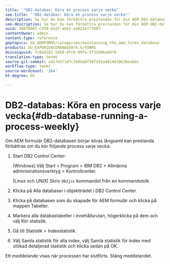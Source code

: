 ```yaml
---
title: '"DB2-databas: Köra en process varje vecka"'
seo-title: '"DB2-databas: Köra en process varje vecka"'
description: Se hur du kan förbättra prestandan för din AEM DB2-databas.
seo-description: Se hur du kan förbättra prestandan för din AEM DB2-databas.
uuid: 36070087-c250-41df-a841-aa922e777697
contentOwner: admin
content-type: reference
geptopics: SG_AEMFORMS/categories/maintaining_the_aem_forms_database
products: SG_EXPERIENCEMANAGER/6.4/FORMS
discoiquuid: fc0e8183-5d50-4fc0-997a-5f3168ba0d70
translation-type: tm+mt
source-git-commit: a417e571d7c3b8da8f38f3d1ad814610636eabbc
workflow-type: tm+mt
source-wordcount: '164'
ht-degree: 0%

---
```



# DB2-databas: Köra en process varje vecka{#db-database-running-a-process-weekly}

Om AEM formulär DB2-databasen börjar köras långsamt kan prestanda förbättras om du kör följande process varje vecka:

1. Start DB2 Control Center:

   (Windows) Välj Start > Program > IBM DB2 > Allmänna administrationsverktyg > Kontrollcenter.

   (Linux och UNIX) Skriv `db2jcc` kommandot från en kommandotolk.

1. Klicka på Alla databaser i objektträdet i DB2 Control Center.
1. Klicka på databasen som du skapade för AEM formulär och klicka på mappen Tabeller.
1. Markera alla databastabeller i innehållsrutan, högerklicka på dem och välj Kör statistik.
1. Gå till Statistik > Indexstatistik.
1. Välj Samla statistik för alla index, välj Samla statistik för index med utökad detaljerad statistik och klicka sedan på OK.

Ett meddelande visas när processen har slutförts. Stäng meddelandet.
